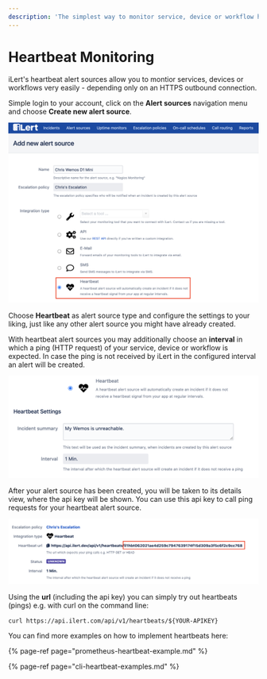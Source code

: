 ```yaml
---
description: 'The simplest way to monitor service, device or workflow health.'
---
```


# Heartbeat Monitoring

iLert's heartbeat alert sources allow you to montior services, devices or workflows very easily - depending only on an HTTPS outbound connection.

Simple login to your account, click on the **Alert sources** navigation menu and choose **Create new alert source**.

![](../../.gitbook/assets/hbt.png)

Choose **Heartbeat** as alert source type and configure the settings to your liking, just like any other alert source you might have already created.

With heartbeat alert sources you may additionally choose an **interval** in which a ping \(HTTP request\) of your service, device or workflow is expected. In case the ping is not received by iLert in the configured interval an alert will be created.

![](../../.gitbook/assets/hbt2.png)

After your alert source has been created, you will be taken to its details view, where the api key will be shown. You can use this api key to call ping requests for your heartbeat alert source.

![](../../.gitbook/assets/hbt4.png)

Using the **url** \(including the api key\) you can simply try out heartbeats \(pings\) e.g. with curl on the command line:

```text
curl https://api.ilert.com/api/v1/heartbeats/${YOUR-APIKEY}

```

You can find more examples on how to implement heartbeats here:

{% page-ref page="prometheus-heartbeat-example.md" %}

{% page-ref page="cli-heartbeat-examples.md" %}






